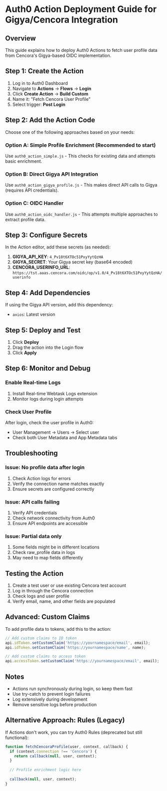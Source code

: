 # Auth0 Action Deployment Guide for Gigya/Cencora Integration

## Overview
This guide explains how to deploy Auth0 Actions to fetch user profile data from Cencora's Gigya-based OIDC implementation.

## Step 1: Create the Action

1. Log in to Auth0 Dashboard
2. Navigate to **Actions** → **Flows** → **Login**
3. Click **Create Action** → **Build Custom**
4. Name it: "Fetch Cencora User Profile"
5. Select trigger: **Post Login**

## Step 2: Add the Action Code

Choose one of the following approaches based on your needs:

### Option A: Simple Profile Enrichment (Recommended to start)
Use `auth0_action_simple.js` - This checks for existing data and attempts basic enrichment.

### Option B: Direct Gigya API Integration
Use `auth0_action_gigya_profile.js` - This makes direct API calls to Gigya (requires API credentials).

### Option C: OIDC Handler
Use `auth0_action_oidc_handler.js` - This attempts multiple approaches to extract profile data.

## Step 3: Configure Secrets

In the Action editor, add these secrets (as needed):

1. **GIGYA_API_KEY**: `4_Pv18t6XTOc51PxyYytQzHA`
2. **GIGYA_SECRET**: Your Gigya secret key (base64 encoded)
3. **CENCORA_USERINFO_URL**: `https://tst.aaas.cencora.com/oidc/op/v1.0/4_Pv18t6XTOc51PxyYytQzHA/userinfo`

## Step 4: Add Dependencies

If using the Gigya API version, add this dependency:
- `axios`: Latest version

## Step 5: Deploy and Test

1. Click **Deploy**
2. Drag the action into the Login flow
3. Click **Apply**

## Step 6: Monitor and Debug

### Enable Real-time Logs
1. Install Real-time Webtask Logs extension
2. Monitor logs during login attempts

### Check User Profile
After login, check the user profile in Auth0:
- User Management → Users → Select user
- Check both User Metadata and App Metadata tabs

## Troubleshooting

### Issue: No profile data after login
1. Check Action logs for errors
2. Verify the connection name matches exactly
3. Ensure secrets are configured correctly

### Issue: API calls failing
1. Verify API credentials
2. Check network connectivity from Auth0
3. Ensure API endpoints are accessible

### Issue: Partial data only
1. Some fields might be in different locations
2. Check raw_profile data in logs
3. May need to map fields differently

## Testing the Action

1. Create a test user or use existing Cencora test account
2. Log in through the Cencora connection
3. Check logs and user profile
4. Verify email, name, and other fields are populated

## Advanced: Custom Claims

To add profile data to tokens, add this to the action:

```javascript
// Add custom claims to ID token
api.idToken.setCustomClaim('https://yournamespace/email', email);
api.idToken.setCustomClaim('https://yournamespace/name', name);

// Add custom claims to access token
api.accessToken.setCustomClaim('https://yournamespace/email', email);
```

## Notes

- Actions run synchronously during login, so keep them fast
- Use try-catch to prevent login failures
- Log extensively during development
- Remove sensitive logs before production

## Alternative Approach: Rules (Legacy)

If Actions don't work, you can try Auth0 Rules (deprecated but still functional):

```javascript
function fetchCencoraProfile(user, context, callback) {
  if (context.connection !== 'Cencora') {
    return callback(null, user, context);
  }
  
  // Profile enrichment logic here
  
  callback(null, user, context);
}
```